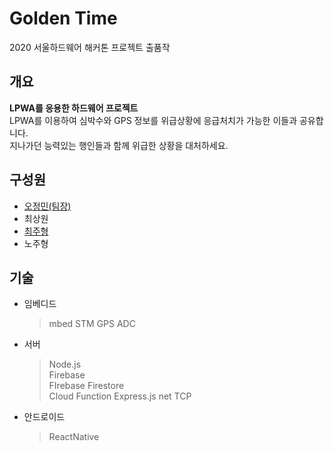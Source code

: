 # Golden Time

2020 서울하드웨어 해커톤 프로젝트 출품작  

## 개요
**LPWA를 응용한 하드웨어 프로젝트**  
LPWA를 이용하여 심박수와 GPS 정보를 위급상황에 응급처치가 가능한 이들과 공유합니다.  
지나가던 능력있는 행인들과 함께 위급한 상황을 대처하세요.  

## 구성원
- [오정민(팀장)](https://github.com/owjs3901/)
- 최상원
- [최주형](https://github.com/Juhyung98)
- 노주형

## 기술

- 임베디드
  > mbed
  > STM
  > GPS
  > ADC
- 서버
  > Node.js  
  > Firebase  
  > FIrebase Firestore  
  > Cloud Function
  > Express.js
  > net TCP
- 안드로이드
  > ReactNative
